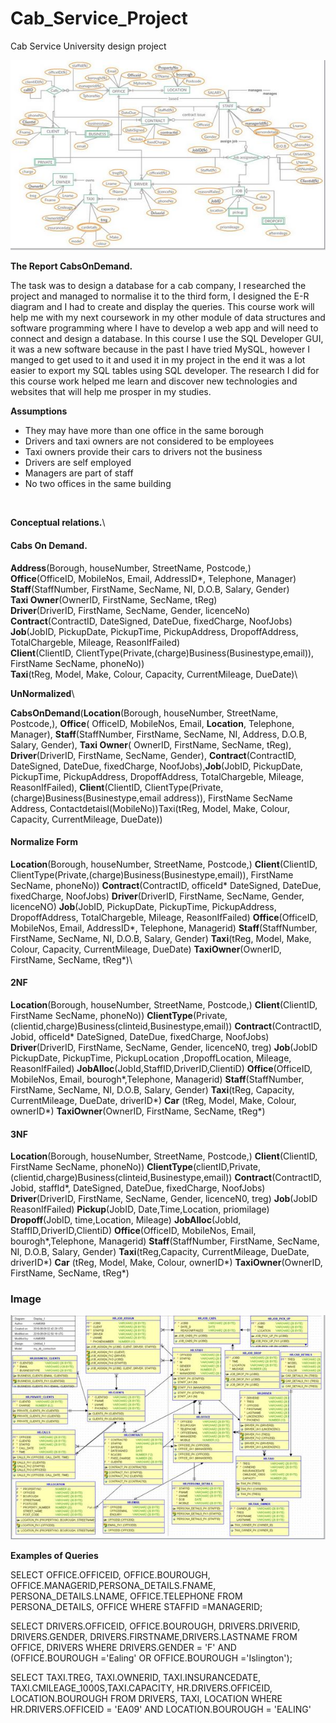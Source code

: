 # Cab_Service_Project
Cab Service University design project

![Graph](/img/grph1.JPG ) 

__The Report CabsOnDemand.__

The task was to design a database for a cab company, I researched the project and managed to normalise it to the third form, I designed the E-R diagram and I had to create and display the queries.
This course work will help me with my next coursework in my other module of data structures and software programming where I have to develop a web app and will need to connect and design a database.
In this course I use the SQL Developer GUI, it was a new software because in the past I have tried MySQL, however I manged to get used to it and used it in my project in the end it was a lot easier to export my SQL tables using SQL developer. The research I did for this course work helped me learn and discover new technologies and websites that will help me prosper in my studies.

**Assumptions**

* They may have more than one office in the same borough
* Drivers and taxi owners are not considered to be employees
* Taxi owners provide their cars to drivers not the business
* Drivers are self employed 
* Managers are part of staff
* No two offices in the same building

<img img="grph1.JPG" width="800" />


**Conceptual relations.**\

#### Cabs On Demand.

**Address**(Borough, houseNumber, StreetName, Postcode,)\
**Office**(OfficeID, MobileNos, Email, AddressID*, Telephone, Manager)\
 **Staff**(StaffNumber, FirstName, SecName, NI, D.O.B, Salary, Gender)\
**Taxi Owner**(OwnerID, FirstName, SecName, tReg)\
**Driver**(DriverID, FirstName, SecName, Gender, licenceNo)\
**Contract**(ContractID, DateSigned, DateDue, fixedCharge, NoofJobs)\
**Job**(JobID, PickupDate, PickupTime, PickupAddress, DropoffAddress, TotalChargeble, Mileage, ReasonIfFailed)\
**Client**(ClientID, ClientType(Private,(charge)Business(Businestype,email)), FirstName SecName, phoneNo))\
**Taxi**(tReg, Model, Make, Colour, Capacity, CurrentMileage, DueDate)\

**UnNormalized**\

**CabsOnDemand**(**Location**(Borough, houseNumber, StreetName, Postcode,), **Office**( OfficeID, MobileNos, Email, **Location**, Telephone, Manager), **Staff**(StaffNumber, FirstName, SecName, NI, Address, D.O.B, Salary, Gender), **Taxi Owner**( OwnerID, FirstName, SecName, tReg), **Driver**(DriverID, FirstName, SecName, Gender), **Contract**(ContractID, DateSigned, DateDue, fixedCharge, NoofJobs),**Job**(JobID, PickupDate, PickupTime, PickupAddress, DropoffAddress, TotalChargeble, Mileage, ReasonIfFailed), **Client**(ClientID, ClientType(Private,(charge)Business(Businestype,email address)), FirstName SecName Address, Contactdetaisl(MobileNo))Taxi(tReg, Model, Make, Colour, Capacity, CurrentMileage, DueDate))

#### Normalize Form

**Location**(Borough, houseNumber, StreetName, Postcode,)
**Client**(ClientID, ClientType(Private,(charge)Business(Businestype,email)), FirstName SecName, phoneNo))
**Contract**(ContractID, officeId* DateSigned, DateDue, fixedCharge, NoofJobs)
**Driver**(DriverID, FirstName, SecName, Gender, licenceNO)
**Job**(JobID, PickupDate, PickupTime, PickupAddress, DropoffAddress, TotalChargeble, Mileage, ReasonIfFailed)
**Office**(OfficeID, MobileNos, Email, AddressID*, Telephone, Managerid)
**Staff**(StaffNumber, FirstName, SecName, NI, D.O.B, Salary, Gender)
**Taxi**(tReg, Model, Make, Colour, Capacity, CurrentMileage, DueDate)
**TaxiOwner**(OwnerID, FirstName, SecName, tReg*)\

#### 2NF

**Location**(Borough, houseNumber, StreetName, Postcode,)
**Client**(ClientID, FirstName SecName, phoneNo))
**ClientType**(Private,(clientid,charge)Business(clinteid,Businestype,email))
**Contract**(ContractID, Jobid, officeId* DateSigned, DateDue, fixedCharge, NoofJobs)
**Driver**(DriverID, FirstName, SecName, Gender, licenceN0, treg)
**Job**(JobID PickupDate, PickupTime, PickupLocation ,DropoffLocation, Mileage, ReasonIfFailed)
**JobAlloc**(JobId,StaffID,DriverID,ClientiD)
**Office**(OfficeID, MobileNos, Email, bourogh*,Telephone, Managerid)
**Staff**(StaffNumber, FirstName, SecName, NI, D.O.B, Salary, Gender)
**Taxi**(tReg, Capacity, CurrentMileage, DueDate, driverID*)
**Car** (tReg, Model, Make, Colour, ownerID*) 
**TaxiOwner**(OwnerID, FirstName, SecName, tReg*)

#### 3NF

**Location**(Borough, houseNumber, StreetName, Postcode,)
**Client**(ClientID, FirstName SecName, phoneNo))
**ClientType**(clientID,Private,(clientid,charge)Business(clinteid,Businestype,email))
**Contract**(ContractID, Jobid, staffId*, DateSigned, DateDue, fixedCharge, NoofJobs)
**Driver**(DriverID, FirstName, SecName, Gender, licenceN0, treg)
**Job**(JobID ReasonIfFailed)
**Pickup**(JobID, Date,Time,Location, priomilage)
**Dropoff**(JobID, time,Location, Mileage)
**JobAlloc**(JobId, StaffID,DriverID,ClientiD)
**Office**(OfficeID, MobileNos, Email, bourogh*,Telephone, Managerid)
**Staff**(StaffNumber, FirstName, SecName, NI, D.O.B, Salary, Gender)
**Taxi**(tReg,Capacity, CurrentMileage, DueDate, driverID*)
**Car** (tReg, Model, Make, Colour, ownerID*) 
**TaxiOwner**(OwnerID, FirstName, SecName, tReg*)

### Image 

![Graph](/img/grph2.JPG)

**Examples of Queries** 

SELECT OFFICE.OFFICEID, OFFICE.BOUROUGH, OFFICE.MANAGERID,PERSONA_DETAILS.FNAME, PERSONA_DETAILS.LNAME, OFFICE.TELEPHONE
FROM PERSONA_DETAILS, OFFICE
WHERE STAFFID =MANAGERID; 

SELECT DRIVERS.OFFICEID, OFFICE.BOUROUGH, DRIVERS.DRIVERID, DRIVERS.GENDER, DRIVERS.FIRSTNAME,DRIVERS.LASTNAME FROM OFFICE, DRIVERS
WHERE DRIVERS.GENDER = 'F' AND (OFFICE.BOUROUGH ='Ealing' OR OFFICE.BOUROUGH ='Islington');

SELECT TAXI.TREG, TAXI.OWNERID, TAXI.INSURANCEDATE, TAXI.CMILEAGE_1000S,TAXI.CAPACITY, HR.DRIVERS.OFFICEID, LOCATION.BOUROUGH FROM DRIVERS, TAXI, LOCATION
WHERE HR.DRIVERS.OFFICEID = 'EA09' AND
LOCATION.BOUROUGH = 'EALING'

